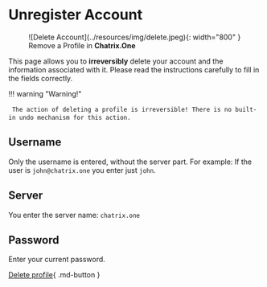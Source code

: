 # Unregister Account

<figure markdown>
   ![Delete Account](../resources/img/delete.jpeg){: width="800" }
   <figcaption>Remove a Profile in <b>Chatrix.One</b></figcaption>
</figure>

This page allows you to **irreversibly** delete your account and the information associated with it. Please read the instructions carefully to fill in the fields correctly.

!!! warning "Warning!"

     The action of deleting a profile is irreversible! There is no built-in undo mechanism for this action.

## Username

Only the username is entered, without the server part. For example: If the user is `john@chatrix.one` you enter just `john`.

## Server

You enter the server name: `chatrix.one`

## Password

Enter your current password.

[Delete profile](https://my.chatrix.one/register/delete/){ .md-button }
